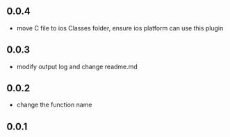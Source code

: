 ## 0.0.4
* move C file to ios Classes folder, ensure ios platform can use this plugin

## 0.0.3
* modify output log and change readme.md

## 0.0.2
* change the function name

## 0.0.1
